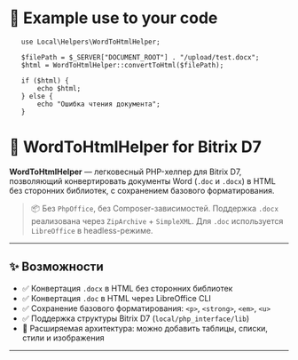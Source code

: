 

# 📝 Example use to your code

```
   use Local\Helpers\WordToHtmlHelper;

   $filePath = $_SERVER["DOCUMENT_ROOT"] . "/upload/test.docx";
   $html = WordToHtmlHelper::convertToHtml($filePath);

   if ($html) {
       echo $html;
   } else {
       echo "Ошибка чтения документа";
   }
```


# 📝 WordToHtmlHelper for Bitrix D7

**WordToHtmlHelper** — легковесный PHP-хелпер для Bitrix D7, позволяющий конвертировать документы Word (`.doc` и `.docx`) в HTML без сторонних библиотек, с сохранением базового форматирования.

> 📦 Без `PhpOffice`, без Composer-зависимостей. Поддержка `.docx` реализована через `ZipArchive` + `SimpleXML`. Для `.doc` используется `LibreOffice` в headless-режиме.

---

## ✨ Возможности

- ✅ Конвертация `.docx` в HTML без сторонних библиотек
- ✅ Конвертация `.doc` в HTML через LibreOffice CLI
- ✅ Сохранение базового форматирования: `<p>`, `<strong>`, `<em>`, `<u>`
- ✅ Поддержка структуры Bitrix D7 (`local/php_interface/lib`)
- 🧩 Расширяемая архитектура: можно добавить таблицы, списки, стили и изображения

---



